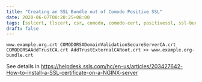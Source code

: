 ```yaml
---
title: "Creating an SSL Bundle out of Comodo Positive SSL"
date: 2020-06-07T00:20:25+08:00
tags: [sslcert, tlscert, csr, comodo, comodo-cert, positivessl, ssl-bundle]
draft: false
---
```


```
www.example.org.crt COMODORSADomainValidationSecureServerCA.crt COMODORSAAddTrustCA.crt AddTrustExternalCARoot.crt >> www.example.org-bundle.crt
```

See details in https://helpdesk.ssls.com/hc/en-us/articles/203427642-How-to-install-a-SSL-certificate-on-a-NGINX-server
